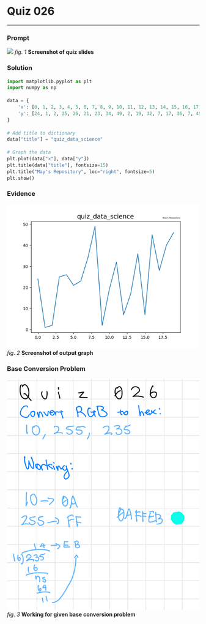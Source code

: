 # Quiz 026
<hr>

### Prompt
![](images/quiz_026_slide.png)
*fig. 1* **Screenshot of quiz slides**

### Solution
```.py
import matplotlib.pyplot as plt
import numpy as np

data = {
    'x': [0, 1, 2, 3, 4, 5, 6, 7, 8, 9, 10, 11, 12, 13, 14, 15, 16, 17, 18, 19],
    'y': [24, 1, 2, 25, 26, 21, 23, 34, 49, 2, 19, 32, 7, 17, 36, 7, 45, 28, 40, 46]
}

# Add title to dictionary
data["title"] = "quiz_data_science"

# Graph the data
plt.plot(data["x"], data["y"])
plt.title(data["title"], fontsize=15)
plt.title("May's Repository", loc="right", fontsize=5)
plt.show()
```

### Evidence
![](images/quiz_026_evidence.png)
*fig. 2* **Screenshot of output graph**

### Base Conversion Problem
![](images/quiz_026_base.jpeg)
*fig. 3* **Working for given base conversion problem**